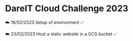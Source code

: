 # DareIT Cloud Challenge 2023

☁️ 16/02/2023 Setup of environment ✅

☁️ 23/02/2023 Host a static website in a GCS bucket ✅
